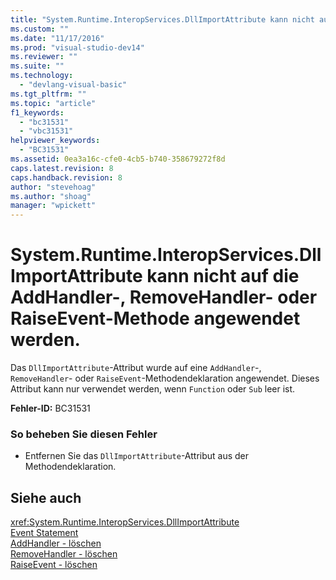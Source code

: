 ```yaml
---
title: "System.Runtime.InteropServices.DllImportAttribute kann nicht auf die AddHandler-, RemoveHandler- oder RaiseEvent-Methode angewendet werden. | Microsoft Docs"
ms.custom: ""
ms.date: "11/17/2016"
ms.prod: "visual-studio-dev14"
ms.reviewer: ""
ms.suite: ""
ms.technology: 
  - "devlang-visual-basic"
ms.tgt_pltfrm: ""
ms.topic: "article"
f1_keywords: 
  - "bc31531"
  - "vbc31531"
helpviewer_keywords: 
  - "BC31531"
ms.assetid: 0ea3a16c-cfe0-4cb5-b740-358679272f8d
caps.latest.revision: 8
caps.handback.revision: 8
author: "stevehoag"
ms.author: "shoag"
manager: "wpickett"
---
```

# System.Runtime.InteropServices.DllImportAttribute kann nicht auf die AddHandler-, RemoveHandler- oder RaiseEvent-Methode angewendet werden.
Das `DllImportAttribute`\-Attribut wurde auf eine `AddHandler`\-, `RemoveHandler`\- oder `RaiseEvent`\-Methodendeklaration angewendet. Dieses Attribut kann nur verwendet werden, wenn `Function` oder `Sub` leer ist.  
  
 **Fehler\-ID:** BC31531  
  
### So beheben Sie diesen Fehler  
  
-   Entfernen Sie das `DllImportAttribute`\-Attribut aus der Methodendeklaration.  
  
## Siehe auch  
 <xref:System.Runtime.InteropServices.DllImportAttribute>   
 [Event Statement](../../visual-basic/language-reference/statements/event-statement.md)   
 [AddHandler \- löschen](http://msdn.microsoft.com/de-de/fc464cf8-582c-48a6-a9c2-185c4c3d5ff8)   
 [RemoveHandler \- löschen](http://msdn.microsoft.com/de-de/35c17f61-6e22-4b87-b6e1-3ed0c27a88a0)   
 [RaiseEvent \- löschen](http://msdn.microsoft.com/de-de/7f765da0-5491-40b6-9ed5-24c98f9daad9)
